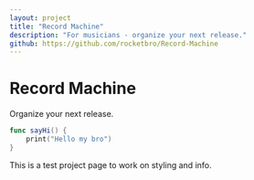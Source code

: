 ```yaml
---
layout: project
title: "Record Machine"
description: "For musicians - organize your next release."
github: https://github.com/rocketbro/Record-Machine
---
```


# Record Machine

Organize your next release.

```swift
func sayHi() {
    print("Hello my bro")
}
```

This is a test project page to work on styling and info.